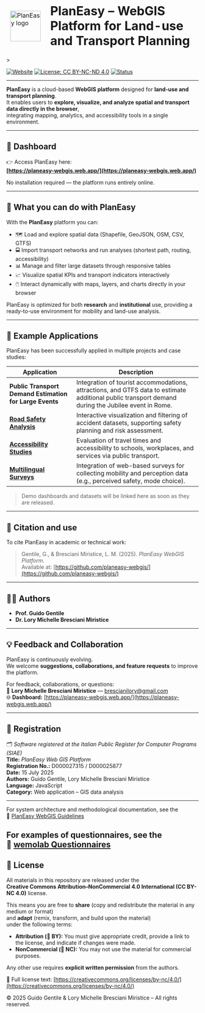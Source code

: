 <div align="center">

<table border="0" cellpadding="0" cellspacing="0" style="border:1px solid transparent;">
  <tr style="border:1px solid transparent;">
    <td style="border:1px solid transparent; vertical-align: middle; padding-right: 16px;">
      <img src="https://github.com/planeasy-webgis.png" width="80" alt="PlanEasy logo">
    </td>
    <td style="border:1px solid transparent; vertical-align: middle;">
      <h1 style="margin: 0; padding: 0;">PlanEasy – WebGIS Platform for Land-use and Transport Planning</h1>
    </td>
  </tr>
</table>

</div>>


[![Website](https://img.shields.io/badge/Dashboard-Live-brightgreen)](https://planeasy-webgis.web.app/)
[![License: CC BY-NC-ND 4.0](https://img.shields.io/badge/License-CC--BY--NC--ND%204.0-lightgrey.svg)](https://creativecommons.org/licenses/by-nc-nd/4.0/)
[![Status](https://img.shields.io/badge/Status-Active-success)](#)

---

**PlanEasy** is a cloud-based **WebGIS platform** designed for **land-use and transport planning**.  
It enables users to **explore, visualize, and analyze spatial and transport data directly in the browser**,  
integrating mapping, analytics, and accessibility tools in a single environment.

---

## 🔗 Dashboard

👉 Access PlanEasy here:  
**[https://planeasy-webgis.web.app/](https://planeasy-webgis.web.app/)**  

No installation required — the platform runs entirely online.

---

## 🧭 What you can do with PlanEasy

With the **PlanEasy** platform you can:

- 🗺️ Load and explore spatial data (Shapefile, GeoJSON, OSM, CSV, GTFS)  
- 🚍 Import transport networks and run analyses (shortest path, routing, accessibility)  
- 📊 Manage and filter large datasets through responsive tables  
- 📈 Visualize spatial KPIs and transport indicators interactively  
- 🖱️ Interact dynamically with maps, layers, and charts directly in your browser  

PlanEasy is optimized for both **research** and **institutional** use, providing a ready-to-use environment for mobility and land-use analysis.

---

## 🧪 Example Applications

PlanEasy has been successfully applied in multiple projects and case studies:

| Application | Description |
|--------------|--------------|
| **Public Transport Demand Estimation for Large Events** | Integration of tourist accommodations, attractions, and GTFS data to estimate additional public transport demand during the Jubilee event in Rome. |
| **[Road Safety Analysis](https://road-safety.wemolab.eu/)** | Interactive visualization and filtering of accident datasets, supporting safety planning and risk assessment. |
| **[Accessibility Studies](https://reachability.wemolab.eu/)** | Evaluation of travel times and accessibility to schools, workplaces, and services via public transport. |
| **[Multilingual Surveys](https://questionnaire-builder.wemolab.eu/)** | Integration of web-based surveys for collecting mobility and perception data (e.g., perceived safety, mode choice). |

> Demo dashboards and datasets will be linked here as soon as they are released.

---

## 🧠 Citation and use

To cite PlanEasy in academic or technical work:

> Gentile, G., & Bresciani Miristice, L. M. (2025). *PlanEasy WebGIS Platform.*  
> Available at: [https://github.com/planeasy-webgis/](https://github.com/planeasy-webgis/)

---

## 👩‍🔬 Authors

- **Prof. Guido Gentile**  
- **Dr. Lory Michelle Bresciani Miristice**

---

## 💡 Feedback and Collaboration

PlanEasy is continuously evolving.  
We welcome **suggestions, collaborations, and feature requests** to improve the platform.

For feedback, collaborations, or questions:  
📧 **Lory Michelle Bresciani Miristice** — [brescianilory@gmail.com](mailto:brescianilory@gmail.com)  
🌐 **Dashboard:** [https://planeasy-webgis.web.app/](https://planeasy-webgis.web.app/)

---

## 🧾 Registration

🗂️ *Software registered at the Italian Public Register for Computer Programs (SIAE)*  
**Title:** *PlanEasy Web GIS Platform*  
**Registration No.:** D000027315 / D000025877  
**Date:** 15 July 2025  
**Authors:** Guido Gentile, Lory Michelle Bresciani Miristice  
**Language:** JavaScript  
**Category:** Web application – GIS data analysis

---

For system architecture and methodological documentation, see the  
📘 [PlanEasy WebGIS Guidelines](https://github.com/planeasy-webgis/guidelines)

For examples of questionnaires, see the  
📘 [wemolab Questionnaires](https://github.com/wemolab/questionnaires)
---

## 🔖 License

All materials in this repository are released under the  
**Creative Commons Attribution–NonCommercial 4.0 International (CC BY-NC 4.0)** license.

This means you are free to **share** (copy and redistribute the material in any medium or format)  
and **adapt** (remix, transform, and build upon the material)  
under the following terms:

- **Attribution (📘 BY):** You must give appropriate credit, provide a link to the license, and indicate if changes were made.  
- **NonCommercial (💼 NC):** You may not use the material for commercial purposes.  

Any other use requires **explicit written permission** from the authors.

📄 Full license text: [https://creativecommons.org/licenses/by-nc/4.0/](https://creativecommons.org/licenses/by-nc/4.0/)

© 2025 Guido Gentile & Lory Michelle Bresciani Miristice – All rights reserved.

